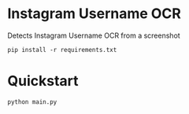 # Instagram Username OCR

Detects Instagram Username OCR from a screenshot

```
pip install -r requirements.txt
```

# Quickstart
```python
python main.py
```
